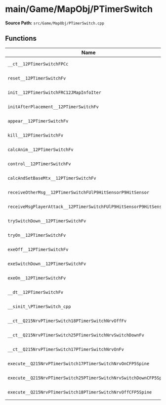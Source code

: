 # main/Game/MapObj/PTimerSwitch

**Source Path:** `src/Game/MapObj/PTimerSwitch.cpp`

## Functions

| Name | Address | Match % |
|------|---------|---------|
| `__ct__12PTimerSwitchFPCc` | `0x80213084` | :white_check_mark: (100.0%) |
| `reset__12PTimerSwitchFv` | `0x802130D4` | :white_check_mark: (100.0%) |
| `init__12PTimerSwitchFRC12JMapInfoIter` | `0x80213134` | :x: (99.0%) |
| `initAfterPlacement__12PTimerSwitchFv` | `0x802132B8` | :white_check_mark: (100.0%) |
| `appear__12PTimerSwitchFv` | `0x802132C0` | :white_check_mark: (100.0%) |
| `kill__12PTimerSwitchFv` | `0x802132C4` | :white_check_mark: (100.0%) |
| `calcAnim__12PTimerSwitchFv` | `0x80213308` | :white_check_mark: (100.0%) |
| `control__12PTimerSwitchFv` | `0x80213380` | :white_check_mark: (100.0%) |
| `calcAndSetBaseMtx__12PTimerSwitchFv` | `0x802133BC` | :white_check_mark: (100.0%) |
| `receiveOtherMsg__12PTimerSwitchFUlP9HitSensorP9HitSensor` | `0x802133F0` | :white_check_mark: (100.0%) |
| `receiveMsgPlayerAttack__12PTimerSwitchFUlP9HitSensorP9HitSensor` | `0x802133F8` | :white_check_mark: (100.0%) |
| `trySwitchDown__12PTimerSwitchFv` | `0x80213480` | :white_check_mark: (100.0%) |
| `tryOn__12PTimerSwitchFv` | `0x802134BC` | :white_check_mark: (100.0%) |
| `exeOff__12PTimerSwitchFv` | `0x80213508` | :white_check_mark: (100.0%) |
| `exeSwitchDown__12PTimerSwitchFv` | `0x80213554` | :white_check_mark: (100.0%) |
| `exeOn__12PTimerSwitchFv` | `0x802135A8` | :white_check_mark: (100.0%) |
| `__dt__12PTimerSwitchFv` | `0x80213628` | :x: (95.7%) |
| `__sinit_\PTimerSwitch_cpp` | `0x80213684` | :white_check_mark: (100.0%) |
| `__ct__Q215NrvPTimerSwitch18PTimerSwitchNrvOffFv` | `0x802136B8` | :white_check_mark: (100.0%) |
| `__ct__Q215NrvPTimerSwitch25PTimerSwitchNrvSwitchDownFv` | `0x802136C8` | :white_check_mark: (100.0%) |
| `__ct__Q215NrvPTimerSwitch17PTimerSwitchNrvOnFv` | `0x802136D8` | :white_check_mark: (100.0%) |
| `execute__Q215NrvPTimerSwitch17PTimerSwitchNrvOnCFP5Spine` | `0x802136E8` | :white_check_mark: (100.0%) |
| `execute__Q215NrvPTimerSwitch25PTimerSwitchNrvSwitchDownCFP5Spine` | `0x802136F0` | :white_check_mark: (100.0%) |
| `execute__Q215NrvPTimerSwitch18PTimerSwitchNrvOffCFP5Spine` | `0x802136F8` | :white_check_mark: (100.0%) |